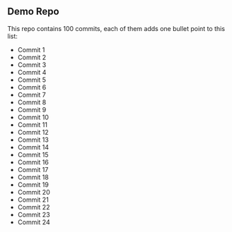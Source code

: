 ## Demo Repo

This repo contains 100 commits, each of them adds one bullet point to this list:

* Commit 1
* Commit 2
* Commit 3
* Commit 4
* Commit 5
* Commit 6
* Commit 7
* Commit 8
* Commit 9
* Commit 10
* Commit 11
* Commit 12
* Commit 13
* Commit 14
* Commit 15
* Commit 16
* Commit 17
* Commit 18
* Commit 19
* Commit 20
* Commit 21
* Commit 22
* Commit 23
* Commit 24

